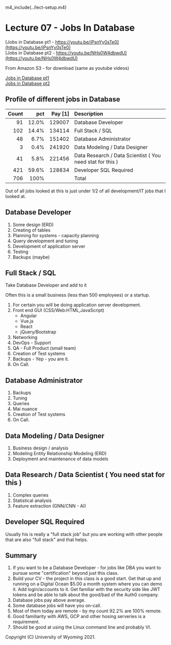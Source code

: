 
m4_include(../lect-setup.m4)

# Lecture 07 - Jobs In Database     

[Jobs in Database pt1 - https://youtu.be/iPsnYy0sTe0](https://youtu.be/iPsnYy0sTe0)<br>
[Jobs in Database pt2 - https://youtu.be/NHs0W4dbwdU](https://youtu.be/NHs0W4dbwdU)<br>

From Amazon S3 - for download (same as youtube videos)

[Jobs in Database pt1](http://uw-s20-2015.s3.amazonaws.com/4820-L07-pt1-jobs-in-database.mp4)<br>
[Jobs in Database pt2](http://uw-s20-2015.s3.amazonaws.com/4820-L07-pt2-jobs-in-database.mp4)<br>

## Profile of different jobs in Database

| Count | pct   | Pay [1] | Description |
|------:|------:|--------:|:-------------------------------------------------------------------|
| 91    | 12.0% | 129007  | Database Developer                                                 |
| 102   | 14.4% | 134114  | Full Stack / SQL                                                   |
| 48    | 6.7%  | 151402  | Database Administrator                                             |
|  3    | 0.4%  | 241920  | Data Modeling / Data Designer                                      |
| 41    | 5.8%  | 221456  | Data Research / Data Scientist ( You need stat for this )          |
| 421   | 59.6% | 128834  | Developer SQL Required                                              |
| 706   | 100%  |         | Total                                                              |

Out of all jobs looked at this is just under 1/2 of all development/IT jobs that I looked at.


##  Database Developer                                                 

1. Some design (ERD)
2. Creating of tables
3. Planning  for systems - capacity planning
4. Query development and tuning
5. Development of application server
6. Testing
1. Backups  (maybe)

##  Full Stack / SQL                                                   

Take Database Developer and add to it

Often this is a small business (less than 500 employees) or a startup.

1.  For certain you will be doing application server development.
2. Front end GUI (CSS/Web:HTML,JavaScript)
	- Angular
	- Vue.js
	- React
	- jQuery/Bootstrap
3. Networking
4. DevOps - Support
5. QA - Full Product (small team)
5. Creation of Test systems
1. Backups - Yep - you are it.
1. On Call.

##  Database Administrator       

1. Backups 
2. Tuning
3. Queries
4. Mai nuance
5. Creation of Test systems
1. On Call.
                                      
##  Data Modeling / Data Designer                                      

1. Business design / analysis
2. Modeling Entity Relationship Modeling (ERD)
2. Deployment and maintenance of data models

##  Data Research / Data Scientist ( You need stat for this )          

1. Complex queries
2. Statistical analysis
3. Feature extraction (GNN/CNN - AI)

##  Developer SQL Required                                              

Usually his is really a "full stack job" but you are working with
other people that are also "full stack" and that helps.



## Summary

1. If you want to be a Database Developer - for jobs like DBA you want to pursue some "certification" beyond just this class.
2. Build your CV - the project in this class is a good start.  Get that up and running on a Digital Ocean $5.00 a month system where you can demo it.  Add login/accounts to it.
Get familiar with the security side like JWT tokens and be able to talk about the good/bad of the Auth0 company.
3. Database jobs pay above average.
4. Some database jobs will have you on-call.
5. Most of them today are remote - by my count 92.2% are 100% remote.
6. Good familiarity with AWS, GCP and other hosing serveries is a requirement.
6. Should be good at using the Linux command line and probably VI.






Copyright (C) University of Wyoming 2021.

